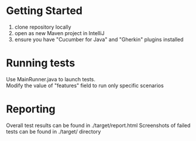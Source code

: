 # Getting Started
1. clone repository locally
2. open as new Maven project in IntelliJ
3. ensure you have "Cucumber for Java" and "Gherkin" plugins installed

# Running tests
Use MainRunner.java to launch tests.  
Modify the value of "features" field to run only specific scenarios 

# Reporting
Overall test results can be found in ./target/report.html
Screenshots of failed tests can be found in ./target/ directory
